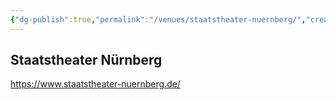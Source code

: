 ```yaml
---
{"dg-publish":true,"permalink":"/venues/staatstheater-nuernberg/","created":"2025-05-25T12:48:37.218+02:00","updated":"2025-05-25T13:33:24.965+02:00"}
---
```


## Staatstheater Nürnberg
https://www.staatstheater-nuernberg.de/